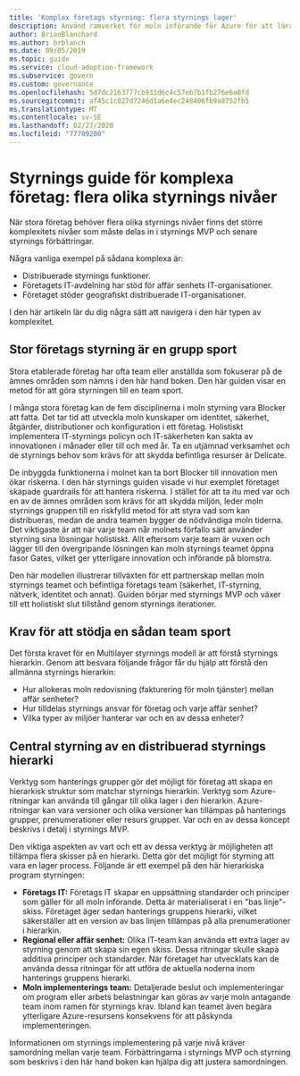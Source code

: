 ```yaml
---
title: 'Komplex företags styrning: flera styrnings lager'
description: Använd ramverket för moln införande för Azure för att lära dig mer om större komplexitets nivåer med flera olika nivåer av styrning i stora företag.
author: BrianBlanchard
ms.author: brblanch
ms.date: 09/05/2019
ms.topic: guide
ms.service: cloud-adoption-framework
ms.subservice: govern
ms.custom: governance
ms.openlocfilehash: 5d7dc2163777cb931d6c4c57eb7b1fb276e6a0fd
ms.sourcegitcommit: af45c1c027d7246d1a6e4ec248406fb9a8752fb5
ms.translationtype: MT
ms.contentlocale: sv-SE
ms.lasthandoff: 02/27/2020
ms.locfileid: "77709200"
---
```

# <a name="governance-guide-for-complex-enterprises-multiple-layers-of-governance"></a>Styrnings guide för komplexa företag: flera olika styrnings nivåer

När stora företag behöver flera olika styrnings nivåer finns det större komplexitets nivåer som måste delas in i styrnings MVP och senare styrnings förbättringar.

Några vanliga exempel på sådana komplexa är:

- Distribuerade styrnings funktioner.
- Företagets IT-avdelning har stöd för affär senhets IT-organisationer.
- Företaget stöder geografiskt distribuerade IT-organisationer.

I den här artikeln lär du dig några sätt att navigera i den här typen av komplexitet.

## <a name="large-enterprise-governance-is-a-team-sport"></a>Stor företags styrning är en grupp sport

Stora etablerade företag har ofta team eller anställda som fokuserar på de ämnes områden som nämns i den här hand boken. Den här guiden visar en metod för att göra styrningen till en team sport.

I många stora företag kan de fem disciplinerna i moln styrning vara Blocker att fatta. Det tar tid att utveckla moln kunskaper om identitet, säkerhet, åtgärder, distributioner och konfiguration i ett företag. Holistiskt implementera IT-styrnings policyn och IT-säkerheten kan sakta av innovationen i månader eller till och med år. Ta en utjämnad verksamhet och de styrnings behov som krävs för att skydda befintliga resurser är Delicate.

De inbyggda funktionerna i molnet kan ta bort Blocker till innovation men ökar riskerna. I den här styrnings guiden visade vi hur exemplet företaget skapade guardrails för att hantera riskerna. I stället för att ta itu med var och en av de ämnes områden som krävs för att skydda miljön, leder moln styrnings gruppen till en riskfylld metod för att styra vad som kan distribueras, medan de andra teamen bygger de nödvändiga moln tiderna. Det viktigaste är att när varje team når molnets förfallo sätt använder styrning sina lösningar holistiskt. Allt eftersom varje team är vuxen och lägger till den övergripande lösningen kan moln styrnings teamet öppna fasor Gates, vilket ger ytterligare innovation och införande på blomstra.

Den här modellen illustrerar tillväxten för ett partnerskap mellan moln styrnings teamet och befintliga företags team (säkerhet, IT-styrning, nätverk, identitet och annat). Guiden börjar med styrnings MVP och växer till ett holistiskt slut tillstånd genom styrnings iterationer.

## <a name="requirements-to-supporting-such-a-team-sport"></a>Krav för att stödja en sådan team sport

Det första kravet för en Multilayer styrnings modell är att förstå styrnings hierarkin. Genom att besvara följande frågor får du hjälp att förstå den allmänna styrnings hierarkin:

- Hur allokeras moln redovisning (fakturering för moln tjänster) mellan affär senheter?
- Hur tilldelas styrnings ansvar för företag och varje affär senhet?
- Vilka typer av miljöer hanterar var och en av dessa enheter?

## <a name="central-governance-of-a-distributed-governance-hierarchy"></a>Central styrning av en distribuerad styrnings hierarki

Verktyg som hanterings grupper gör det möjligt för företag att skapa en hierarkisk struktur som matchar styrnings hierarkin. Verktyg som Azure-ritningar kan använda till gångar till olika lager i den hierarkin. Azure-ritningar kan vara versioner och olika versioner kan tillämpas på hanterings grupper, prenumerationer eller resurs grupper. Var och en av dessa koncept beskrivs i detalj i styrnings MVP.

Den viktiga aspekten av vart och ett av dessa verktyg är möjligheten att tillämpa flera skisser på en hierarki. Detta gör det möjligt för styrning att vara en lager process. Följande är ett exempel på den här hierarkiska program styrningen:

- **Företags IT:** Företags IT skapar en uppsättning standarder och principer som gäller för all moln införande. Detta är materialiserat i en "bas linje"-skiss. Företaget äger sedan hanterings gruppens hierarki, vilket säkerställer att en version av bas linjen tillämpas på alla prenumerationer i hierarkin.
- **Regional eller affär senhet:** Olika IT-team kan använda ett extra lager av styrning genom att skapa sin egen skiss. Dessa ritningar skulle skapa additiva principer och standarder. När företaget har utvecklats kan de använda dessa ritningar för att utföra de aktuella noderna inom hanterings gruppens hierarki.
- **Moln implementerings team:** Detaljerade beslut och implementeringar om program eller arbets belastningar kan göras av varje moln antagande team inom ramen för styrnings krav. Ibland kan teamet även begära ytterligare Azure-resursens konsekvens för att påskynda implementeringen.

Informationen om styrnings implementering på varje nivå kräver samordning mellan varje team. Förbättringarna i styrnings MVP och styrning som beskrivs i den här hand boken kan hjälpa dig att justera samordningen.
